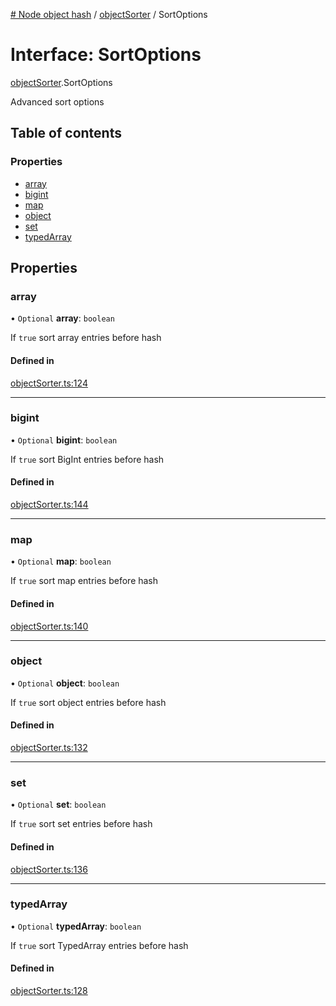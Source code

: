 [# Node object hash](../README.md) / [objectSorter](../modules/objectSorter.md) / SortOptions

# Interface: SortOptions

[objectSorter](../modules/objectSorter.md).SortOptions

Advanced sort options

## Table of contents

### Properties

- [array](objectSorter.SortOptions.md#array)
- [bigint](objectSorter.SortOptions.md#bigint)
- [map](objectSorter.SortOptions.md#map)
- [object](objectSorter.SortOptions.md#object)
- [set](objectSorter.SortOptions.md#set)
- [typedArray](objectSorter.SortOptions.md#typedarray)

## Properties

### array

• `Optional` **array**: `boolean`

If `true` sort array entries before hash

#### Defined in

[objectSorter.ts:124](https://github.com/SkeLLLa/node-object-hash/blob/22b763e/src/objectSorter.ts#L124)

---

### bigint

• `Optional` **bigint**: `boolean`

If `true` sort BigInt entries before hash

#### Defined in

[objectSorter.ts:144](https://github.com/SkeLLLa/node-object-hash/blob/22b763e/src/objectSorter.ts#L144)

---

### map

• `Optional` **map**: `boolean`

If `true` sort map entries before hash

#### Defined in

[objectSorter.ts:140](https://github.com/SkeLLLa/node-object-hash/blob/22b763e/src/objectSorter.ts#L140)

---

### object

• `Optional` **object**: `boolean`

If `true` sort object entries before hash

#### Defined in

[objectSorter.ts:132](https://github.com/SkeLLLa/node-object-hash/blob/22b763e/src/objectSorter.ts#L132)

---

### set

• `Optional` **set**: `boolean`

If `true` sort set entries before hash

#### Defined in

[objectSorter.ts:136](https://github.com/SkeLLLa/node-object-hash/blob/22b763e/src/objectSorter.ts#L136)

---

### typedArray

• `Optional` **typedArray**: `boolean`

If `true` sort TypedArray entries before hash

#### Defined in

[objectSorter.ts:128](https://github.com/SkeLLLa/node-object-hash/blob/22b763e/src/objectSorter.ts#L128)
